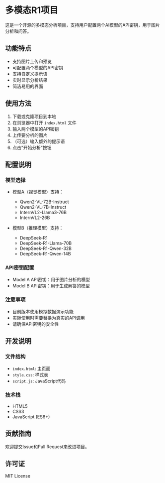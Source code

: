 # 多模态R1项目

这是一个开源的多模态分析项目，支持用户配置两个AI模型的API密钥，用于图片分析和问答。

## 功能特点

- 支持图片上传和预览
- 可配置两个模型的API密钥
- 支持自定义提示语
- 实时显示分析结果
- 简洁易用的界面

## 使用方法

1. 下载或克隆项目到本地
2. 在浏览器中打开 `index.html` 文件
3. 输入两个模型的API密钥
4. 上传要分析的图片
5. （可选）输入额外的提示语
6. 点击"开始分析"按钮

## 配置说明

### 模型选择
- 模型A（视觉模型）支持：
  - Qwen2-VL-72B-Instruct
  - Qwen2-VL-7B-Instruct
  - InternVL2-Llama3-76B
  - InternVL2-26B

- 模型B（推理模型）支持：
  - DeepSeek-R1
  - DeepSeek-R1-Llama-70B
  - DeepSeek-R1-Qwen-32B
  - DeepSeek-R1-Qwen-14B

### API密钥配置
- Model A API密钥：用于图片分析的模型
- Model B API密钥：用于生成解答的模型

### 注意事项
- 目前版本使用模拟数据演示功能
- 实际使用时需要替换为真实的API调用
- 请确保API密钥的安全性

## 开发说明

### 文件结构
- `index.html`: 主页面
- `style.css`: 样式表
- `script.js`: JavaScript代码

### 技术栈
- HTML5
- CSS3
- JavaScript (ES6+)

## 贡献指南

欢迎提交Issue和Pull Request来改进项目。

## 许可证

MIT License